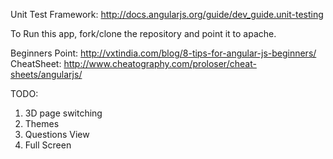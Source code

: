 Unit Test Framework: http://docs.angularjs.org/guide/dev_guide.unit-testing

To Run this app, fork/clone the repository and point it to apache.

Beginners Point: http://vxtindia.com/blog/8-tips-for-angular-js-beginners/
CheatSheet: http://www.cheatography.com/proloser/cheat-sheets/angularjs/


TODO:
1. 3D page switching
2. Themes
3. Questions View
4. Full Screen
